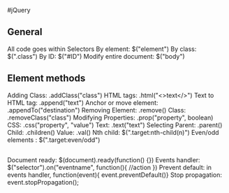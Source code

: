 #jQuery

## General

All code goes within <script> </script>
Selectors
  By element: $("element")
  By class: $(".class")
  By ID: $("#ID")
  Modify entire document: $("body")  

## Element methods

Adding
  Class: .addClass("class")
  HTML tags: .html("<>text</>")
  Text to HTML tag: .append("text")
  Anchor or move element: .appendTo("destination")
Removing
  Element: .remove()
  Class: .removeClass("class")
Modifying
  Properties: .prop("property", boolean)
  CSS: .css("property", "value")
  Text: .text("text")
Selecting
  Parent: .parent()
  Child: .children()
  Value: .val()
  Nth child: $(".target:nth-child(n)")
  Even/odd elements :  $(".target:even/odd")

##

Document ready: $(document).ready(function() {})
Events handler: $("selector").on("eventname", function(){ //action })
Prevent default: in events handler, function(event){ event.preventDefault()}
Stop propagation: event.stopPropagation();
